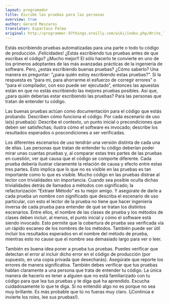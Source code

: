 ```yaml
---
layout: programador
title: Escribe las pruebas para las personas
overview: true
author: Gerard Meszaros
translator: Espartaco Palma
original: http://programmer.97things.oreilly.com/wiki/index.php/Write_Tests_for_People
---
```


Estás escribiendo pruebas automatizadas para una parte o todo tu código
de producción. ¡Felicidades! ¿Estás escribiendo tus pruebas antes de que
escribas el código? ¡¡Mucho mejor!! El sólo hacerlo te convierte en uno
de los primeros adoptantes de las más avanzadas prácticas de la
ingeniería de software. Pero, ¿estás escribiendo buenas pruebas? ¿Cómo
saberlo? Una manera es preguntar: “¿para quién estoy escribiendo estas
pruebas?”. Si la respuesta es “para mí, para ahorrarme el esfuerzo de
corregir errores” o “para el compilador, con eso puede ser ejecutado”,
entonces las apuestas están en que no estás escribiendo las mejores
pruebas posibles. Así que, ¿para quién deberías estar escribiendo las
pruebas? Para las personas que tratan de entender tu código.

Las buenas pruebas actúan como documentación para el código que estás
probando. Describen cómo funciona el código. Por cada escenario de uso
la(s) prueba(s): Describe el contexto, un punto inicial o precondiciones
que deben ser satisfechas; ilustra cómo el software es invocado;
describe los resultados esperados o poscondiciones a ser verificadas.

Los diferentes escenarios de uso tendrán una versión distinta de cada
una de ellas. Las personas que tratan de entender tu código deberían
poder mirar unas cuantas pruebas y, al comparar estas tres partes de las
pruebas en cuestión, ver qué causa que el código se comporte diferente.
Cada prueba debería ilustrar claramente la relación de causa y efecto
entre estas tres partes. Esto implica que lo que no es visible en las
pruebas es tan importante como lo que es visible. Mucho código en las
pruebas distrae al lector con trivialidades sin importancia. Cuando sea
posible oculta dichas trivialidades detrás de llamados a métodos con
significado; la refactorización “Extraer Método” es tu mejor amigo. Y
asegúrate de darle a cada prueba un nombre con significado que describa
el escenario de uso particular, con esto el lector de la prueba no tiene
que hacer ingeniería inversa de cada prueba para entender de qué se
tratan los distintos escenarios. Entre ellos, el nombre de las clases de
prueba y los métodos de clases deben incluir, al menos, el punto inicial
y cómo el software está siendo invocado. Esto permite que la cobertura
de prueba sea verificada vía un rápido escaneo de los nombres de los
métodos. También puede ser útil incluir los resultados esperados en el
nombre del método de prueba, mientras esto no cause que el nombre sea
demasiado largo para ver o leer.

También es buena idea poner a prueba tus pruebas. Puedes verificar que
detectan el error al incluir dicho error en el código de producción (por
supuesto, en una copia privada que desecharás). Asegúrate que reporte
los errores de manera significativa. También debes verificar que tus
pruebas hablan claramente a una persona que trata de entender tu código.
La única manera de hacerlo es tener a alguien que no está familiarizado
con tu código para que lea tus pruebas y te diga qué ha aprendido.
Escucha cuidadosamente lo que te diga. Si no entendió algo no es porque
no sea muy brillante. Es más probable que tú no fueras muy claro.
(¡Continúa e invierte los roles, lee sus pruebas!).
